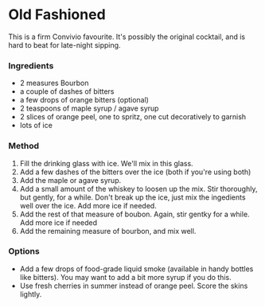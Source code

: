 # Old Fashioned

This is a firm Convivio favourite. It's possibly the original cocktail, and is hard to beat for late-night sipping.

### Ingredients

* 2 measures Bourbon
* a couple of dashes of bitters
* a few drops of orange bitters \(optional\)
* 2 teaspoons of maple syrup / agave syrup
* 2 slices of orange peel, one to spritz, one cut decoratively to garnish
* lots of ice

### Method

1. Fill the drinking glass with ice. We'll mix in this glass.
2. Add a few dashes of the bitters over the ice \(both if you're using both\)
3. Add the maple or agave syrup.
4. Add a small amount of the whiskey to loosen up the mix. Stir thoroughly, but gently, for a while. Don't break up the ice, just mix the ingedients well over the ice. Add more ice if needed.
5. Add the rest of that measure of boubon. Again, stir gentky for a while. Add more ice if needed
6. Add the remaining measure of bourbon, and mix well.

### Options

* Add a few drops of food-grade liquid smoke \(available in handy bottles like bitters\). You may want to add a bit more syrup if you do this.
* Use fresh cherries in summer instead of orange peel. Score the skins lightly.

